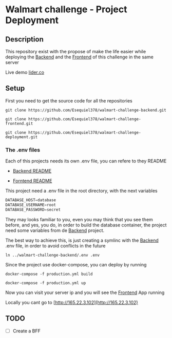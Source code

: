 # Walmart challenge - Project Deployment

## Description

This repository exist with the propose of make the life easier while deploying
the [Backend](https://github.com/Esequiel378/walmart-challenge-backend) and the
[Frontend](https://github.com/Esequiel378/walmart-challenge-frontend) of this
challenge in the same server

Live demo [lider.co](http://165.22.3.102)

## Setup

First you need to get the source code for all the repositories

```shell
git clone https://github.com/Esequiel378/walmart-challenge-backend.git

git clone https://github.com/Esequiel378/walmart-challenge-frontend.git

git clone https://github.com/Esequiel378/walmart-challenge-deployment.git
```

### The .env files

Each of this projects needs its own .env file, you can refere to they README

+ [Backend README](https://github.com/Esequiel378/walmart-challenge-backend/blob/master/README.md)

+ [Forntend README](https://github.com/Esequiel378/walmart-challenge-frontend/blob/master/README.md)

This project need a .env file in the root directory, with the next variables

```Python
DATABASE_HOST=database
DATABASE_USERNAME=root
DATABASE_PASSWORD=secret
```

They may looks familiar to you, even you may think that you see them before,
and yes, you do, in order to build the database container, the project need some
variables from de [Backend](https://github.com/Esequiel378/walmart-challenge-backend)
project.

The best way to achieve this, is just creating a symlinc
with the [Backend](https://github.com/Esequiel378/walmart-challenge-backend)
.env file, in order to avoid conflicts in the future

```shell
ln ../walmart-challenge-backend/.env .env
```

Since the project use docker-compose, you can deploy by running

```shell
docker-compose -f production.yml build
```

```shell
docker-compose -f production.yml up
```

Now you can visit your server ip and you will see the [Frontend](https://github.com/Esequiel378/walmart-challenge-frontend)
App running

Locally you cant go to [http://165.22.3.102](http://165.22.3.102)

## TODO

- [ ] Create a BFF
